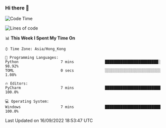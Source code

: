 ### Hi there 👋

<!--
**RoiexLee/RoiexLee** is a ✨ _special_ ✨ repository because its `README.md` (this file) appears on your GitHub profile.

Here are some ideas to get you started:

- 🔭 I’m currently working on ...
- 🌱 I’m currently learning ...
- 👯 I’m looking to collaborate on ...
- 🤔 I’m looking for help with ...
- 💬 Ask me about ...
- 📫 How to reach me: ...
- 😄 Pronouns: ...
- ⚡ Fun fact: ...
-->

<!--START_SECTION:waka-->
![Code Time](http://img.shields.io/badge/Code%20Time-18%20hrs%2059%20mins-blue)

![Lines of code](https://img.shields.io/badge/From%20Hello%20World%20I%27ve%20Written-839%20lines%20of%20code-blue)

📊 **This Week I Spent My Time On** 

```text
⌚︎ Time Zone: Asia/Hong_Kong

💬 Programming Languages: 
Python                   7 mins              ████████████████████████░   98.92% 
TOML                     0 secs              ░░░░░░░░░░░░░░░░░░░░░░░░░   1.08%

🔥 Editors: 
PyCharm                  7 mins              █████████████████████████   100.0%

💻 Operating System: 
Windows                  7 mins              █████████████████████████   100.0%

```


 Last Updated on 16/09/2022 18:53:47 UTC
<!--END_SECTION:waka-->
